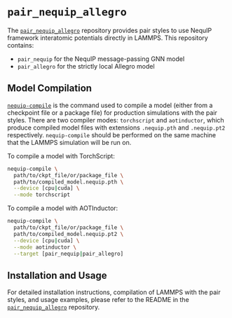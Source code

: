 # `pair_nequip_allegro`

The [`pair_nequip_allegro`](https://github.com/mir-group/pair_nequip_allegro) repository provides pair styles to use NequIP framework interatomic potentials directly in LAMMPS.
This repository contains:

- `pair_nequip` for the NequIP message-passing GNN model
- `pair_allegro` for the strictly local Allegro model


## Model Compilation

[`nequip-compile`](../../guide/getting-started/workflow.md#compilation) is the command used to compile a model (either from a checkpoint file or a package file) for production simulations with the pair styles.
There are two compiler modes: `torchscript` and `aotinductor`, which produce compiled model files with extensions `.nequip.pth` and `.nequip.pt2` respectively.
`nequip-compile` should be performed on the same machine that the LAMMPS simulation will be run on.

To compile a model with TorchScript:
```bash
nequip-compile \
  path/to/ckpt_file/or/package_file \
  path/to/compiled_model.nequip.pth \
  --device [cpu|cuda] \
  --mode torchscript
```

To compile a model with AOTInductor:
```bash
nequip-compile \
  path/to/ckpt_file/or/package_file \
  path/to/compiled_model.nequip.pt2 \
  --device [cpu|cuda] \
  --mode aotinductor \
  --target [pair_nequip|pair_allegro]
```

## Installation and Usage

For detailed installation instructions, compilation of LAMMPS with the pair styles, and usage examples, please refer to the README in the [`pair_nequip_allegro`](https://github.com/mir-group/pair_nequip_allegro) repository.